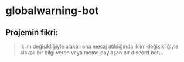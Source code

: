 # globalwarning-bot

## Projemin fikri:
> İklim değişikliğiyle alakalı ona mesaj atıldığında iklim değişikliğiyle alakalı bir bilgi veren veya meme paylaşan bir discord botu.
